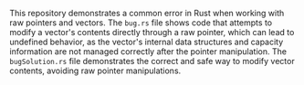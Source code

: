 This repository demonstrates a common error in Rust when working with raw pointers and vectors. The `bug.rs` file shows code that attempts to modify a vector's contents directly through a raw pointer, which can lead to undefined behavior, as the vector's internal data structures and capacity information are not managed correctly after the pointer manipulation. The `bugSolution.rs` file demonstrates the correct and safe way to modify vector contents, avoiding raw pointer manipulations.